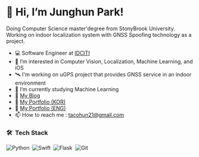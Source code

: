# 👋 Hi, I’m Junghun Park!
Doing Computer Science master'degree from StonyBrook University.
Working on indoor localization system with GNSS Spoofing technology as a project.
- 💻 Software Engineer at [IDCITI](http://idciti.com/)
- 👀 I’m interested in Computer Vision, Localization, Machine Learning, and iOS
- 🛰 I'm working on uGPS project that provides GNSS service in an indoor environment
- 🌱 I’m currently studying Machine Learning
- 📔 [My Blog](https://velog.io/@tacohun21)
- 📝 [My Portfolio (KOR)](https://tacohun.notion.site/Junghun-s-3ab3c3f3001b42d7bcce3e510f38eff8)
- 📝 [My Portfolio (ENG)](https://tacohun.notion.site/Junghun-s-Portfolio-a00b49b7646949bd88e8454323caf25a)
- 📫 How to reach me : tacohun21@gmail.com

### 🛠 &nbsp;Tech Stack

![Python](https://img.shields.io/badge/-Python-05122A?style=flat&logo=python)&nbsp;
![Swift](https://img.shields.io/badge/-Switf-05122A?style=flat&logo=swift)&nbsp;
![Flask](https://img.shields.io/badge/-Flask-05122A?style=flat&logo=flask)&nbsp;
![Git](https://img.shields.io/badge/-Git-05122A?style=flat&logo=git)&nbsp;

<!---
Tacohun/Tacohun is a ✨ special ✨ repository because its `README.md` (this file) appears on your GitHub profile.
You can click the Preview link to take a look at your changes.
--->
